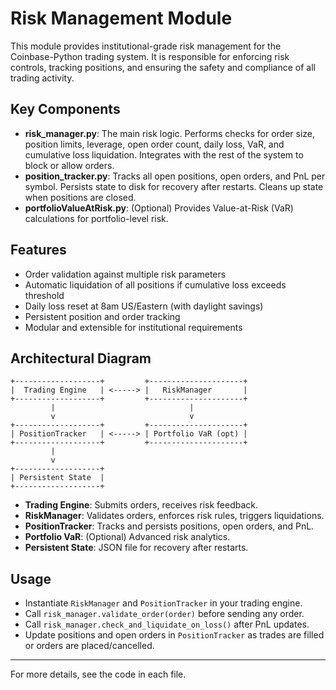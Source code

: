 # Risk Management Module

This module provides institutional-grade risk management for the Coinbase-Python trading system. It is responsible for enforcing risk controls, tracking positions, and ensuring the safety and compliance of all trading activity.

## Key Components

- **risk_manager.py**: The main risk logic. Performs checks for order size, position limits, leverage, open order count, daily loss, VaR, and cumulative loss liquidation. Integrates with the rest of the system to block or allow orders.
- **position_tracker.py**: Tracks all open positions, open orders, and PnL per symbol. Persists state to disk for recovery after restarts. Cleans up state when positions are closed.
- **portfolioValueAtRisk.py**: (Optional) Provides Value-at-Risk (VaR) calculations for portfolio-level risk.

## Features

- Order validation against multiple risk parameters
- Automatic liquidation of all positions if cumulative loss exceeds threshold
- Daily loss reset at 8am US/Eastern (with daylight savings)
- Persistent position and order tracking
- Modular and extensible for institutional requirements

## Architectural Diagram

```
+-------------------+         +---------------------+
|  Trading Engine   | <-----> |   RiskManager       |
+-------------------+         +---------------------+
         |                              |
         v                              v
+-------------------+         +---------------------+
| PositionTracker   | <-----> | Portfolio VaR (opt) |
+-------------------+         +---------------------+
         |
         v
+-------------------+
| Persistent State  |
+-------------------+
```

- **Trading Engine**: Submits orders, receives risk feedback.
- **RiskManager**: Validates orders, enforces risk rules, triggers liquidations.
- **PositionTracker**: Tracks and persists positions, open orders, and PnL.
- **Portfolio VaR**: (Optional) Advanced risk analytics.
- **Persistent State**: JSON file for recovery after restarts.

## Usage

- Instantiate `RiskManager` and `PositionTracker` in your trading engine.
- Call `risk_manager.validate_order(order)` before sending any order.
- Call `risk_manager.check_and_liquidate_on_loss()` after PnL updates.
- Update positions and open orders in `PositionTracker` as trades are filled or orders are placed/cancelled.

---

For more details, see the code in each file.
